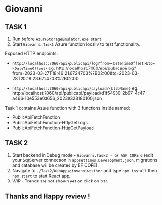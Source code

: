 # Giovanni
## TASK 1

1. Run before ```AzureStorageEmulator.exe start```
2. Start ```Giovanni.Task1``` Azure function locally to test functionality.

Exposed HTTP endpoints:

- ```http://localhost:7060/api/publicapi/log?from=<DateTimeOffset>&to=<DateTimeOffset>```
eg. http://localhost:7060/api/publicapi/log?from=2023-03-27T18:46:21.6724703%2B02:00&to=2023-03-28T20:18:23.6724703%2B02:00

- ```http://localhost:7060/api/publicapi/payload/{blobName}```
eg. http://localhost:7060/api/publicapi/payload/d1f54980-2b97-4c47-a466-10e553e03656_20230328180100.json

Task 1 contains Azure function with 3 functions inside named:

- PublicApiFetchFunction
- PublicApiFetchFunction-HttpGetLogs
- PublicApiFetchFunction-HttpGetPayload

## TASK 2

1. Start backend in Debug mode - ```Giovanni.Task2 - C# ASP CORE 6``` (edit your SqlServer connection in ```appsettings.Development.json```, migrations and database will be created by EF CORE).
2. Navigate to ```./Task2/WebApp/giovanniweather``` and type ```npm install``` then ```npm start``` to start React app.
3. WIP - Trends are not shown yet on click on bar.

## Thanks and Happy review !
